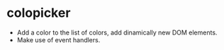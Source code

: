 # colopicker
- Add a color to the list of colors, add dinamically new DOM elements.
- Make use of event handlers.

